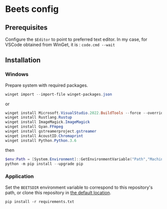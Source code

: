 # Beets config

## Prerequisites

Configure the `$Editor` to point to preferred text editor.
In my case, for VSCode obtained from WinGet, it is : `code.cmd --wait`

## Installation

### Windows

Prepare system with required packages.

```powershell
winget import --import-file winget-packages.json
```

or

```powershell
winget install Microsoft.VisualStudio.2022.BuildTools --force --override "--wait --passive --add Microsoft.VisualStudio.Component.VC.Tools.x86.x64 --add Microsoft.VisualStudio.Component.Windows11SDK.22000" # https://stackoverflow.com/a/55053709
winget install Rustlang.Rustup
winget install ImageMagick.ImageMagick
winget install Gyan.FFmpeg
winget install gstreamerproject.gstreamer
winget install AcoustID.Chromaprint
winget install Python.Python.3.6
```

then

```powershell
$env:Path = [System.Environment]::GetEnvironmentVariable("Path","Machine") + ";" + [System.Environment]::GetEnvironmentVariable("Path","User")
python -m pip install --upgrade pip
```

### Application

Set the `BEETSDIR` environment variable to correspond to this repository's path, or clone this repository in [the default location](https://docs.beets.io/en/latest/reference/config.html#id133).

```shell
pip install -r requirements.txt
```
